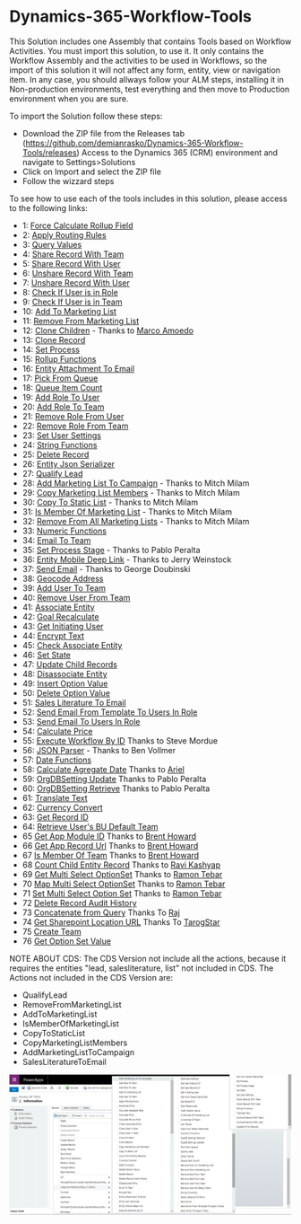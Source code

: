 # Dynamics-365-Workflow-Tools
This Solution includes one Assembly that contains Tools based on Workflow Activities.
You must import this solution, to use it. It only contains the Workflow Assembly and the activities to be used in Workflows, so the import of this solution it will not affect any form, entity, view or navigation item. In any case, you should allways follow your ALM steps, installing it in Non-production environments, test everything and then move to Production environment when you are sure.

To import the Solution follow these steps:

* Download the ZIP file from the Releases tab (https://github.com/demianrasko/Dynamics-365-Workflow-Tools/releases)
 Access to the Dynamics 365 (CRM) environment and navigate to Settings>Solutions
* Click on Import and select the ZIP file
* Follow the wizzard steps

To see how to use each of the tools includes in this solution, please access to the following links:
* 1: [Force Calculate Rollup Field](/docs/Force%20Calculate%20Rollup%20Field.md)
* 2: [Apply Routing Rules](/docs/Apply%20Routing%20Rules.md)
* 3: [Query Values](/docs/Query%20Values%20Step.md)
* 4: [Share Record With Team](/docs/Share%20Record%20With%20Team.md)
* 5: [Share Record With User](/docs/Share%20Record%20With%20User.md)
* 6: [Unshare Record With Team](/docs/Unshare%20Record%20With%20Team.md)
* 7: [Unshare Record With User](/docs/Unshare%20Record%20With%20User.md)
* 8: [Check If User is in Role](/docs/Check%20If%20User%20is%20in%20Role.md)
* 9: [Check If User is in Team](/docs/Check%20If%20User%20is%20in%20Team.md)
* 10: [Add To Marketing List](/docs/Add%20To%20Marketing%20List.md)
* 11: [Remove From Marketing List](/docs/Remove%20From%20Marketing%20List.md)
* 12: [Clone Children](/docs/Clone%20Children.md) - Thanks to [Marco Amoedo](https://github.com/amoedo)
* 13: [Clone Record](/docs/Clone%20Record.md)
* 14: [Set Process](/docs/Set%20Process.md)
* 15: [Rollup Functions](/docs/Rollup%20Functions.md)
* 16: [Entity Attachment To Email](/docs/Entity%20Attachment%20To%20Email.md)
* 17: [Pick From Queue](/docs/Pick%20From%20Queue.md)
* 18: [Queue Item Count](/docs/Queue%20Item%20Count.md)
* 19: [Add Role To User](/docs/Add%20Role%20To%20User.md)
* 20: [Add Role To Team](/docs/Add%20Role%20To%20Team.md)
* 21: [Remove Role From User](/docs/Remove%20Role%20From%20User.md)
* 22: [Remove Role From Team](/docs/Remove%20Role%20From%20Team.md)
* 23: [Set User Settings](/docs/Set%20User%20Settings.md)
* 24: [String Functions](/docs/String%20Functions.md)
* 25: [Delete Record](/docs/Delete%20Record.md)
* 26: [Entity Json Serializer](/docs/Entity%20Json%20Serializer.md)
* 27: [Qualify Lead](/docs/Qualify%20Lead.md)
* 28: [Add Marketing List To Campaign](/docs/Add%20Marketing%20List%20To%20Campaign.md) - Thanks to Mitch Milam
* 29: [Copy Marketing List Members](/docs/Copy%20Marketing%20List%20Members.md) - Thanks to Mitch Milam
* 30: [Copy To Static List](/docs/Copy%20To%20Static%20List.md) - Thanks to Mitch Milam
* 31: [Is Member Of Marketing List](/docs/Is%20Member%20Of%20Marketing%20List.md) - Thanks to Mitch Milam
* 32: [Remove From All Marketing Lists](/docs/Remove%20From%20All%20Marketing%20Lists.md) - Thanks to Mitch Milam
* 33: [Numeric Functions](/docs/Numeric%20Functions.md)
* 34: [Email To Team](/docs/Email%20To%20Team.md)
* 35: [Set Process Stage](/docs/Set%20Process%20Stage.md) - Thanks to Pablo Peralta
* 36: [Entity Mobile Deep Link](/docs/Entity%20Mobile%20Deep%20Link.md) - Thanks to Jerry Weinstock
* 37: [Send Email](/docs/Send%20Email.md) - Thanks to George Doubinski
* 38: [Geocode Address](/docs/Geocode%20Address.md)
* 39: [Add User To Team](/docs/Add%20User%20To%20Team.md)
* 40: [Remove User From Team](/docs/Remove%20User%20From%20Team.md)
* 41: [Associate Entity](/docs/Associate%20Entity.md)
* 42: [Goal Recalculate](/docs/Goal%20Recalculate.md)
* 43: [Get Initiating User](/docs/Get%20Initiating%20User.md)
* 44: [Encrypt Text](/docs/Encrypt%20Text.md)
* 45: [Check Associate Entity](/docs/Check%20Associate%20Entity.md)
* 46: [Set State](/docs/Set%20State.md)
* 47: [Update Child Records](/docs/Update%20Child%20Records.md)
* 48: [Disassociate Entity](/docs/Disassociate%20Entity.md)
* 49: [Insert Option Value](/docs/Insert%20Option%20Value.md)
* 50: [Delete Option Value](/docs/Delete%20Option%20Value.md)
* 51: [Sales Literature To Email](/docs/Sales%20Literature%20To%20Email.md)
* 52: [Send Email From Template To Users In Role](/docs/SendEmailFromTemplateToUsersInRole.md)
* 53: [Send Email To Users In Role](/docs/SendEmailToUsersInRole.md)
* 54: [Calculate Price](/docs/CalculatePrice.md)
* 55: [Execute Workflow By ID](/docs/ExecuteWorkflowByID.md) Thanks to Steve Mordue 
* 56: [JSON Parser](/docs/JSONParser.md) - Thanks to Ben Vollmer
* 57: [Date Functions](/docs/DateFunctions.md)
* 58: [Calculate Agregate Date](/docs/CalculateAgregateDate.md) Thanks to [Ariel](https://github.com/arilani)
* 59: [OrgDBSetting Update](/docs/OrgDBSettingsUpdate.md) Thanks to Pablo Peralta 
* 60: [OrgDBSetting Retrieve](/docs/OrgDBSettingsRetrieve.md) Thanks to Pablo Peralta 
* 61: [Translate Text](/docs/TranslateText.md) 
* 62: [Currency Convert](/docs/CurrencyConvert.md) 
* 63: [Get Record ID](/docs/GetRecordID.md) 
* 64: [Retrieve User's BU Default Team](/docs/RetrieveUserBUDefaultTeam.md) 
* 65 [Get App Module ID](/docs/GetAppModuleID.md) Thanks to [Brent Howard](https://github.com/schwoi)
* 66 [Get App Record Url](/docs/GetAppRecordUrl.md) Thanks to [Brent Howard](https://github.com/schwoi)
* 67 [Is Member Of Team](/docs/IsMemberOfTeam.md) Thanks to [Brent Howard](https://github.com/schwoi)
* 68 [Count Child Entity Record](/docs/CountChildEntityRecord.md) Thanks to [Ravi Kashyap](https://github.com/RaviKKashyap)
* 69 [Get Multi Select OptionSet](/docs/GetMultiSelectOptionSet.md) Thanks to [Ramon Tebar](https://github.com/rtebar)
* 70 [Map Multi Select OptionSet](/docs/MapMultiSelectOptionSet.md) Thanks to [Ramon Tebar](https://github.com/rtebar)
* 71 [Set Multi Select Option Set](/docs/SetMultiSelectOptionSet.md) Thanks to [Ramon Tebar](https://github.com/rtebar)
* 72 [Delete Record Audit History](/docs/DeleteRecordAuditHistory.md) 
* 73 [Concatenate from Query](/docs/ConcatenateFromQuery.md) Thanks To [Raj](https://github.com/rajrao)
* 74 [Get Sharepoint Location URL](/docs/GetSharepointLocationURL.md) Thanks To [TarogStar](https://github.com/TarogStar)
* 75 [Create Team](/docs/CreateTeam.md) 
* 76 [Get Option Set Value](/docs/GetOptionSetValue.md) 



NOTE ABOUT CDS: The CDS Version not include all the actions, because it requires the entities "lead, salesliterature, list" not included in CDS. The Actions not included in the CDS Version are:

- QualifyLead
- RemoveFromMarketingList
- AddToMarketingList
- IsMemberOfMarketingList
- CopyToStaticList
- CopyMarketingListMembers
- AddMarketingListToCampaign
- SalesLiteratureToEmail

![](docs/Home_wf1_54.gif)

